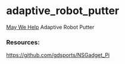 # adaptive_robot_putter
[May We Help](https://maywehelp.org/) Adaptive Robot Putter






### Resources: 
https://github.com/gdsports/NSGadget_Pi
